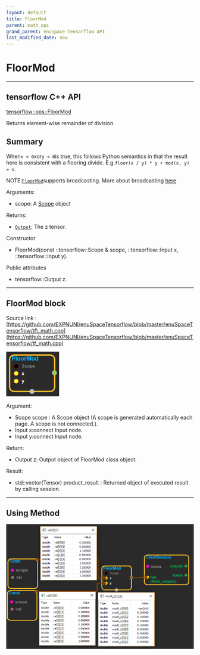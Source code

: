 ```yaml
--- 
layout: default 
title: FloorMod 
parent: math_ops 
grand_parent: enuSpace-Tensorflow API 
last_modified_date: now 
--- 
```


# FloorMod

---

## tensorflow C++ API

[tensorflow::ops::FloorMod](https://www.tensorflow.org/api_docs/cc/class/tensorflow/ops/floor-mod)

Returns element-wise remainder of division.

## Summary

When`x < 0`xor`y < 0`is true, this follows Python semantics in that the result here is consistent with a flooring divide. E.g.`floor(x / y) * y + mod(x, y) = x`.

NOTE:[`FloorMod`](https://www.tensorflow.org/api_docs/cc/class/tensorflow/ops/floor-mod.html#classtensorflow_1_1ops_1_1_floor_mod)supports broadcasting. More about broadcasting [here](http://docs.scipy.org/doc/numpy/user/basics.broadcasting.html)

Arguments:

* scope: A [Scope](https://www.tensorflow.org/api_docs/cc/class/tensorflow/scope.html#classtensorflow_1_1_scope) object

Returns:

* [`Output`](https://www.tensorflow.org/api_docs/cc/class/tensorflow/output.html#classtensorflow_1_1_output): The z tensor.

Constructor

* FloorMod\(const ::tensorflow::Scope & scope, ::tensorflow::Input x, ::tensorflow::Input y\).

Public attributes

* tensorflow::Output z.

---

## FloorMod block

Source link : [https://github.com/EXPNUNI/enuSpaceTensorflow/blob/master/enuSpaceTensorflow/tf\_math.cpp](https://github.com/EXPNUNI/enuSpaceTensorflow/blob/master/enuSpaceTensorflow/tf_math.cpp)

![](../assets/math_FloorMod_Symbol.png)

Argument:

* Scope scope : A Scope object \(A scope is generated automatically each page. A scope is not connected.\).
* Input x:connect  Input node.
* Input y:connect  Input node.

Return:

* Output z: Output object of FloorMod class object.

Result:

* std::vector\(Tensor\) product\_result : Returned object of executed result by calling session.

---

## Using Method

![](../assets/math_FloorMod_Method.png)

